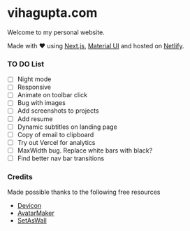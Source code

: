 # vihagupta.com
Welcome to my personal website.

Made with :heart: using [Next.js](https://nextjs.org/), [Material UI](https://mui.com/) and hosted on [Netlify](https://www.netlify.com/).


### TO DO List
- [ ] Night mode
- [ ] Responsive
- [ ] Animate on toolbar click
- [ ] Bug with images
- [ ] Add screenshots to projects
- [ ] Add resume
- [ ] Dynamic subtitles on landing page
- [ ] Copy of email to clipboard
- [ ] Try out Vercel for analytics
- [ ] MaxWidth bug. Replace white bars with black?
- [ ] Find better nav bar transitions

### Credits
Made possible thanks to the following free resources
 - [Devicon](https://devicon.dev/)
 - [AvatarMaker](https://avatarmaker.net/)
 - [SetAsWall](https://www.setaswall.com/gradient-wallpapers/gradient-phone-wallpaper-043/)